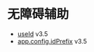 # 无障碍辅助

- [useId](https://vuejs.org/api/composition-api-helpers.html#useid) v3.5
- [app.config.idPrefix](https://vuejs.org/api/application.html#app-config-idprefix) v3.5
